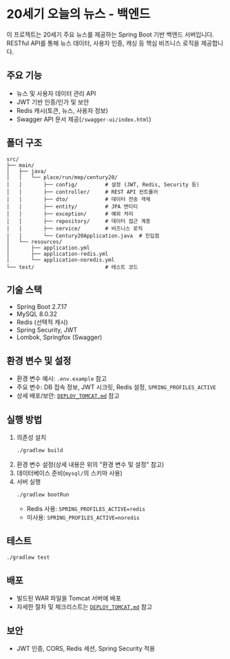 # 20세기 오늘의 뉴스 - 백엔드

이 프로젝트는 20세기 주요 뉴스를 제공하는 Spring Boot 기반 백엔드 서버입니다. RESTful API를 통해 뉴스 데이터, 사용자 인증, 캐싱 등 핵심 비즈니스 로직을 제공합니다.

## 주요 기능
- 뉴스 및 사용자 데이터 관리 API
- JWT 기반 인증/인가 및 보안
- Redis 캐시(토큰, 뉴스, 사용자 정보)
- Swagger API 문서 제공(`/swagger-ui/index.html`)

## 폴더 구조
```
src/
├── main/
│   ├── java/
│   │   └── place/run/mep/century20/
│   │       ├── config/         # 설정 (JWT, Redis, Security 등)
│   │       ├── controller/     # REST API 컨트롤러
│   │       ├── dto/            # 데이터 전송 객체
│   │       ├── entity/         # JPA 엔티티
│   │       ├── exception/      # 예외 처리
│   │       ├── repository/     # 데이터 접근 계층
│   │       ├── service/        # 비즈니스 로직
│   │       └── Century20Application.java  # 진입점
│   └── resources/
│       ├── application.yml
│       ├── application-redis.yml
│       └── application-noredis.yml
└── test/                       # 테스트 코드
```

## 기술 스택
- Spring Boot 2.7.17
- MySQL 8.0.32
- Redis (선택적 캐시)
- Spring Security, JWT
- Lombok, Springfox (Swagger)

## 환경 변수 및 설정
- 환경 변수 예시: `.env.example` 참고
- 주요 변수: DB 접속 정보, JWT 시크릿, Redis 설정, `SPRING_PROFILES_ACTIVE`
- 상세 배포/보안: [`DEPLOY_TOMCAT.md`](DEPLOY_TOMCAT.md) 참고

## 실행 방법
1. 의존성 설치
   ```bash
   ./gradlew build
   ```
2. 환경 변수 설정(상세 내용은 위의 "환경 변수 및 설정" 참고)
3. 데이터베이스 준비(`mysql/`의 스키마 사용)
4. 서버 실행
   ```bash
   ./gradlew bootRun
   ```
   - Redis 사용: `SPRING_PROFILES_ACTIVE=redis`
   - 미사용: `SPRING_PROFILES_ACTIVE=noredis`

## 테스트
```bash
./gradlew test
```

## 배포
- 빌드된 WAR 파일을 Tomcat 서버에 배포
- 자세한 절차 및 체크리스트는 [`DEPLOY_TOMCAT.md`](DEPLOY_TOMCAT.md) 참고

## 보안
- JWT 인증, CORS, Redis 세션, Spring Security 적용

